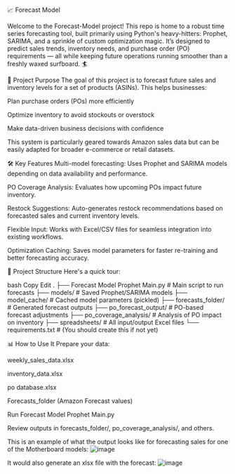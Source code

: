 📈 Forecast Model


Welcome to the Forecast-Model project!
This repo is home to a robust time series forecasting tool, built primarily using Python's heavy-hitters: Prophet, SARIMA, and a sprinkle of custom optimization magic. It’s designed to predict sales trends, inventory needs, and purchase order (PO) requirements — all while keeping future operations running smoother than a freshly waxed surfboard. 🏄

🚀 Project Purpose
The goal of this project is to forecast future sales and inventory levels for a set of products (ASINs). This helps businesses:

Plan purchase orders (POs) more efficiently

Optimize inventory to avoid stockouts or overstock

Make data-driven business decisions with confidence

This system is particularly geared towards Amazon sales data but can be easily adapted for broader e-commerce or retail datasets.

🛠️ Key Features
Multi-model forecasting: Uses Prophet and SARIMA models depending on data availability and performance.

PO Coverage Analysis: Evaluates how upcoming POs impact future inventory.

Restock Suggestions: Auto-generates restock recommendations based on forecasted sales and current inventory levels.

Flexible Input: Works with Excel/CSV files for seamless integration into existing workflows.

Optimization Caching: Saves model parameters for faster re-training and better forecasting accuracy.

🧩 Project Structure
Here's a quick tour:

bash
Copy
Edit
.
├── Forecast Model Prophet Main.py   # Main script to run forecasts
├── models/                          # Saved Prophet/SARIMA models
├── model_cache/                     # Cached model parameters (pickled)
├── forecasts_folder/                # Generated forecast outputs
├── po_forecast_output/              # PO-based forecast adjustments
├── po_coverage_analysis/            # Analysis of PO impact on inventory
├── spreadsheets/                    # All input/output Excel files
└── requirements.txt                 # (You should create this if not yet)

📊 How to Use It
Prepare your data:

weekly_sales_data.xlsx

inventory_data.xlsx

po database.xlsx

Forecasts_folder (Amazon Forecast values)

Run Forecast Model Prophet Main.py

Review outputs in forecasts_folder/, po_coverage_analysis/, and others.


This is an example of what the output looks like for forecasting sales for one of the Motherboard models:
![image](https://github.com/user-attachments/assets/c72c0ba4-9f6f-4071-81e6-55470c523ad9)

It would also generate an xlsx file with the forecast:
![image](https://github.com/user-attachments/assets/fa5e900c-0550-49a7-8238-a530b2d48ae2)



